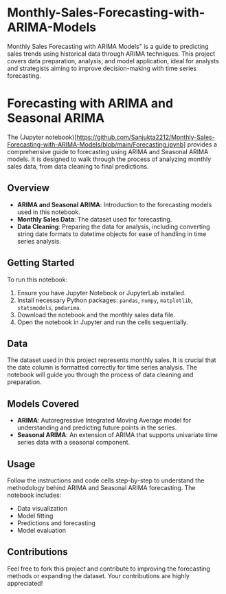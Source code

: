 # Monthly-Sales-Forecasting-with-ARIMA-Models
Monthly Sales Forecasting with ARIMA Models" is a guide to predicting sales trends using historical data through ARIMA techniques. This project covers data preparation, analysis, and model application, ideal for analysts and strategists aiming to improve decision-making with time series forecasting.


# Forecasting with ARIMA and Seasonal ARIMA

The (Jupyter notebook)[https://github.com/Sanjukta2212/Monthly-Sales-Forecasting-with-ARIMA-Models/blob/main/Forecasting.ipynb] provides a comprehensive guide to forecasting using ARIMA and Seasonal ARIMA models. It is designed to walk through the process of analyzing monthly sales data, from data cleaning to final predictions.

## Overview

- **ARIMA and Seasonal ARIMA**: Introduction to the forecasting models used in this notebook.
- **Monthly Sales Data**: The dataset used for forecasting.
- **Data Cleaning**: Preparing the data for analysis, including converting string date formats to datetime objects for ease of handling in time series analysis.

## Getting Started

To run this notebook:

1. Ensure you have Jupyter Notebook or JupyterLab installed.
2. Install necessary Python packages: `pandas`, `numpy`, `matplotlib`, `statsmodels`, `pmdarima`.
3. Download the notebook and the monthly sales data file.
4. Open the notebook in Jupyter and run the cells sequentially.

## Data

The dataset used in this project represents monthly sales. It is crucial that the date column is formatted correctly for time series analysis. The notebook will guide you through the process of data cleaning and preparation.

## Models Covered

- **ARIMA**: Autoregressive Integrated Moving Average model for understanding and predicting future points in the series.
- **Seasonal ARIMA**: An extension of ARIMA that supports univariate time series data with a seasonal component.

## Usage

Follow the instructions and code cells step-by-step to understand the methodology behind ARIMA and Seasonal ARIMA forecasting. The notebook includes:

- Data visualization
- Model fitting
- Predictions and forecasting
- Model evaluation

## Contributions

Feel free to fork this project and contribute to improving the forecasting methods or expanding the dataset. Your contributions are highly appreciated!
